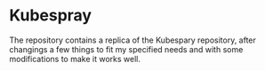 # Kubespray

The repository contains a replica of the Kubespary repository, after changings a few things to fit my specified needs and with some modifications to make it works well.

